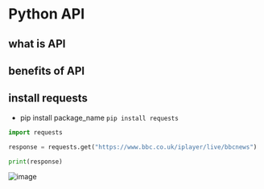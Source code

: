 # Python API

## what is API

## benefits of API

## install requests

- pip install package_name `pip install requests`

```python
import requests

response = requests.get("https://www.bbc.co.uk/iplayer/live/bbcnews")

print(response)
```

![image](https://user-images.githubusercontent.com/110176257/183609297-e4567d5d-0b59-436f-97b6-8191eabba75d.png)
